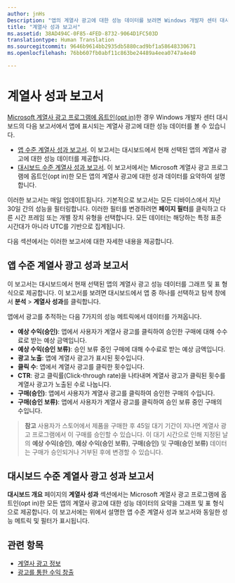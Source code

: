 ```yaml
---
author: jnHs
Description: "앱의 계열사 광고에 대한 성능 데이터를 보려면 Windows 개발자 센터 대시보드에서 앱 수준 및 계정 수준 계열사 성과 보고서를 사용합니다."
title: "계열사 성과 보고서"
ms.assetid: 38AD494C-0F85-4FED-8732-9064D1FC503D
translationtype: Human Translation
ms.sourcegitcommit: 9646b9614bb2935db5880cad9bf1a58648330671
ms.openlocfilehash: 76bb607fb0abf11c863be24489a4eea0747a4e40

---
```


# <a name="affiliates-performance-report"></a>계열사 성과 보고서

[Microsoft 계열사 광고 프로그램에 옵트인(opt in)](about-affiliate-ads.md)한 경우 Windows 개발자 센터 대시보드의 다음 보고서에서 앱에 표시되는 계열사 광고에 대한 성능 데이터를 볼 수 있습니다.

-   [앱 수준 계열사 성과 보고서](#app-level-affiliate-ads-performance-report). 이 보고서는 대시보드에서 현재 선택된 앱의 계열사 광고에 대한 성능 데이터를 제공합니다.
-   [대시보드 수준 계열사 성과 보고서](#dashboard-level-affiliate-ads-performance-report). 이 보고서에서는 Microsoft 계열사 광고 프로그램에 옵트인(opt in)한 모든 앱의 계열사 광고에 대한 성과 데이터를 요약하여 설명합니다.

이러한 보고서는 매일 업데이트됩니다. 기본적으로 보고서는 모든 디바이스에서 지난 30일 간의 성능을 필터링합니다. 이러한 필터를 변경하려면 **페이지 필터**를 클릭하고 다른 시간 프레임 또는 개별 장치 유형을 선택합니다. 모든 데이터는 해당하는 특정 표준 시간대가 아니라 UTC를 기반으로 집계됩니다.

다음 섹션에서는 이러한 보고서에 대한 자세한 내용을 제공합니다.

## <a name="app-level-affiliate-ads-performance-report"></a>앱 수준 계열사 광고 성과 보고서

이 보고서는 대시보드에서 현재 선택된 앱의 계열사 광고 성능 데이터를 그래프 및 표 형식으로 제공합니다. 이 보고서를 보려면 대시보드에서 앱 중 하나를 선택하고 탐색 창에서 **분석** &gt; **계열사 성과**를 클릭합니다.

앱에서 광고를 추적하는 다음 7가지의 성능 메트릭에서 데이터를 가져옵니다.

-   **예상 수익(승인)**: 앱에서 사용자가 계열사 광고를 클릭하여 승인한 구매에 대해 수수료로 받는 예상 금액입니다.
-   **예상 수익(승인 보류)**: 승인 보류 중인 구매에 대해 수수료로 받는 예상 금액입니다.
-   **광고 노출**: 앱에 계열사 광고가 표시된 횟수입니다.
-   **클릭 수**: 앱에서 계열사 광고를 클릭한 횟수입니다.
-   **CTR**: 광고 클릭률(Click-through rate)을 나타내며 계열사 광고가 클릭된 횟수를 계열사 광고가 노출된 수로 나눕니다.
-   **구매(승인)**: 앱에서 사용자가 계열사 광고를 클릭하여 승인한 구매의 수입니다.
-   **구매(승인 보류)**: 앱에서 사용자가 계열사 광고를 클릭하여 승인 보류 중인 구매의 수입니다.

> **참고** 사용자가 스토어에서 제품을 구매한 후 45일 대기 기간이 지나면 계열사 광고 프로그램에서 이 구매를 승인할 수 있습니다. 이 대기 시간으로 인해 지정된 날의 **예상 수익(승인)**, **예상 수익(승인 보류)**, **구매(승인)** 및 **구매(승인 보류)** 데이터는 구매가 승인되거나 거부된 후에 변경할 수 있습니다.

## <a name="dashboard-level-affiliate-ads-performance-report"></a>대시보드 수준 계열사 광고 성과 보고서

**대시보드 개요** 페이지의 **계열사 성과** 섹션에서는 Microsoft 계열사 광고 프로그램에 옵트인(opt in)한 모든 앱의 계열사 광고에 대한 성능 데이터의 요약을 그래프 및 표 형식으로 제공합니다. 이 보고서에는 위에서 설명한 앱 수준 계열사 성과 보고서와 동일한 성능 메트릭 및 필터가 표시됩니다.

## <a name="related-topics"></a>관련 항목

* [계열사 광고 정보](about-affiliate-ads.md)
* [광고를 통한 수익 창출](monetize-with-ads.md)
 

 



<!--HONumber=Dec16_HO1-->


